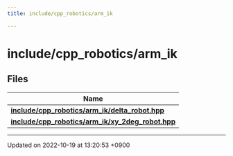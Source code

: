 ```yaml
---
title: include/cpp_robotics/arm_ik

---
```


# include/cpp_robotics/arm_ik



## Files

| Name           |
| -------------- |
| **[include/cpp_robotics/arm_ik/delta_robot.hpp](/cpp_robotics/doxybook/Files/delta__robot_8hpp/#file-delta-robot.hpp)**  |
| **[include/cpp_robotics/arm_ik/xy_2deg_robot.hpp](/cpp_robotics/doxybook/Files/xy__2deg__robot_8hpp/#file-xy-2deg-robot.hpp)**  |






-------------------------------

Updated on 2022-10-19 at 13:20:53 +0900
